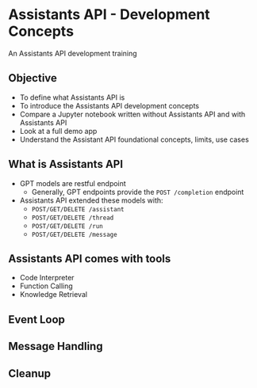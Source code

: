 # Assistants API - Development Concepts

An Assistants API development training

## Objective

- To define what Assistants API is
- To introduce the Assistants API development concepts
- Compare a Jupyter notebook written without Assistants API and with Assistants API
- Look at a full demo app
- Understand the Assistant API foundational concepts, limits, use cases

## What is Assistants API

- GPT models are restful endpoint
  - Generally, GPT endpoints provide the `POST /completion` endpoint
- Assistants API extended these models with:
  - `POST/GET/DELETE /assistant`
  - `POST/GET/DELETE /thread`
  - `POST/GET/DELETE /run`
  - `POST/GET/DELETE /message`

## Assistants API comes with tools

- Code Interpreter
- Function Calling
- Knowledge Retrieval

## Event Loop

## Message Handling

## Cleanup
